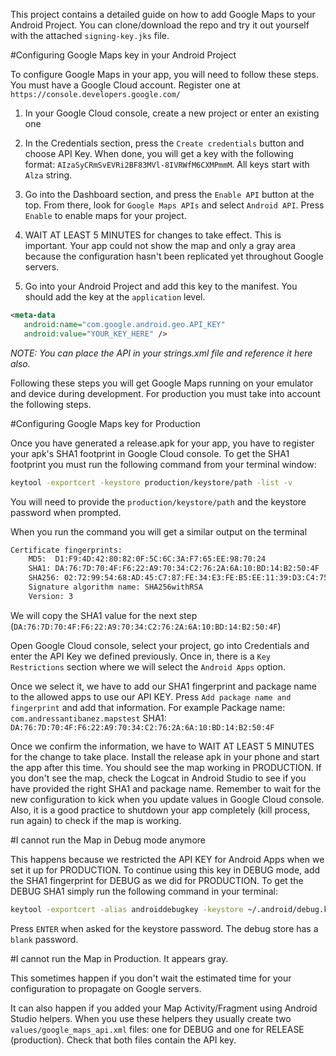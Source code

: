 
This project contains a detailed guide on how to add Google Maps to your 
Android Project. You can clone/download the repo and try it out yourself
with the attached `signing-key.jks` file. 


#Configuring Google Maps key in your Android Project
 
 To configure Google Maps in your app, you will need to follow these steps. 
 You must have a Google Cloud account. Register one at `https://console.developers.google.com/`
 
 1) In your Google Cloud console, create a new project or enter an existing one
 2) In the Credentials section, press the `Create credentials` button and choose API Key. When done,
 you will get a key with the following format: `AIzaSyCRmSvEVRi2BF83MVl-8IVRWfM6CXMPmmM`. All keys 
 start with `Alza` string. 
 3) Go into the Dashboard section, and press the `Enable API` button at the top. From there, look for
`Google Maps APIs` and select `Android API`. Press `Enable` to enable maps for your project.
 4) WAIT AT LEAST 5 MINUTES for changes to take effect. This is important. Your app could not show the map
 and only a gray area because the configuration hasn't been replicated yet throughout Google servers.
 
 5) Go into your Android Project and add this key to the manifest. You should add the key at the `application` level.
 ```xml
 <meta-data
    android:name="com.google.android.geo.API_KEY"
    android:value="YOUR_KEY_HERE" />
 ```
 
 *NOTE: You can place the API in your strings.xml file and reference it here also.*
 
 Following these steps you will get Google Maps running on your emulator and device during development.
 For production you must take into account the following steps.
 
 #Configuring Google Maps key for Production
 
 Once you have generated a release.apk for your app, you have to register your apk's SHA1 footprint
 in Google Cloud console. To get the SHA1 footprint you must run the following command from your terminal
 window:
 
 ```bash
 keytool -exportcert -keystore production/keystore/path -list -v
 ```
 
You will need to provide the `production/keystore/path` and the keystore password when prompted.
 
 When you run the command you will get a similar output on the terminal
 ```bash
 Certificate fingerprints:
 	 MD5:  D1:F9:4D:42:80:82:0F:5C:6C:3A:F7:65:EE:98:70:24
 	 SHA1: DA:76:7D:70:4F:F6:22:A9:70:34:C2:76:2A:6A:10:BD:14:B2:50:4F
 	 SHA256: 02:72:99:54:68:AD:45:C7:87:FE:34:E3:FE:B5:EE:11:39:D3:C4:75:91:2E:30:90:76:F0:74:41:E7:E4:E9:08
 	 Signature algorithm name: SHA256withRSA
 	 Version: 3
 ```
 
 We will copy the SHA1 value for the next step (`DA:76:7D:70:4F:F6:22:A9:70:34:C2:76:2A:6A:10:BD:14:B2:50:4F`)
 
 Open Google Cloud console, select your project, go into Credentials and enter the API Key we defined 
 previously. Once in, there is a `Key Restrictions` section where we will select the `Android Apps` option.
 
 Once we select it, we have to add our SHA1 fingerprint and package name to the allowed apps to use our 
 API KEY. Press `Add package name and fingerprint` and add that information.
 For example
 Package name: `com.andressantibanez.mapstest`
 SHA1: `DA:76:7D:70:4F:F6:22:A9:70:34:C2:76:2A:6A:10:BD:14:B2:50:4F`
 
 Once we confirm the information, we have to WAIT AT LEAST 5 MINUTES for the change to take place. Install
  the release apk in your phone and start the app after this time. You should see the map working in 
  PRODUCTION. If you don't see the map, check the Logcat in Android Studio to see if you have provided 
  the right SHA1 and package name. Remember to wait for the new configuration to kick when you update 
   values in Google Cloud console. Also, it is a good practice to shutdown your app completely (kill process, run again)
   to check if the map is working.
  
  #I cannot run the Map in Debug mode anymore
  
  This happens because we restricted the API KEY for Android Apps when we set it up for PRODUCTION.
  To continue using this key in DEBUG mode, add the SHA1 fingerprint for DEBUG as we did for PRODUCTION.
  To get the DEBUG SHA1 simply run the following command in your terminal:
  
  ```bash      
keytool -exportcert -alias androiddebugkey -keystore ~/.android/debug.keystore -list -v
  ```
  
  Press `ENTER` when asked for the keystore password. The debug store has a `blank` password.
  
  #I cannot run the Map in Production. It appears gray.
  
  This sometimes happen if you don't wait the estimated time for your configuration to propagate
  on Google servers.
  
  It can also happen if you added your Map Activity/Fragment using Android Studio helpers. When you
  use these helpers they usually create two `values/google_maps_api.xml` files: one for DEBUG and one
  for RELEASE (production). Check that both files contain the API key. 